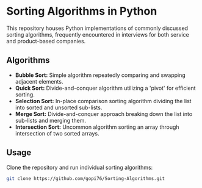 # Sorting Algorithms in Python

This repository houses Python implementations of commonly discussed sorting algorithms, frequently encountered in interviews for both service and product-based companies.

## Algorithms

- **Bubble Sort:** Simple algorithm repeatedly comparing and swapping adjacent elements.
- **Quick Sort:** Divide-and-conquer algorithm utilizing a 'pivot' for efficient sorting.
- **Selection Sort:** In-place comparison sorting algorithm dividing the list into sorted and unsorted sub-lists.
- **Merge Sort:** Divide-and-conquer approach breaking down the list into sub-lists and merging them.
- **Intersection Sort:** Uncommon algorithm sorting an array through intersection of two sorted arrays.

## Usage

Clone the repository and run individual sorting algorithms:

```bash
git clone https://github.com/gopi76/Sorting-Algorithms.git
```
